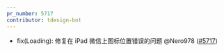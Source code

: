 ```yaml
---
pr_number: 5717
contributor: tdesign-bot
---
```


- fix(Loading): 修复在 iPad 微信上图标位置错误的问题 @Nero978  ([#5717](https://github.com/Tencent/tdesign-vue-next/pull/5717))
